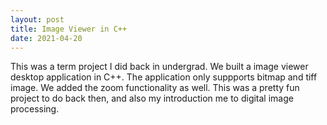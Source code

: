```yaml
---
layout: post
title: Image Viewer in C++
date: 2021-04-20
---
```


This was a term project I did back in undergrad. We built a image viewer desktop application in C++. The application only suppports bitmap and tiff image. We added the zoom functionality as well. This was a pretty fun project to do back then, and also my introduction me to digital image processing.
